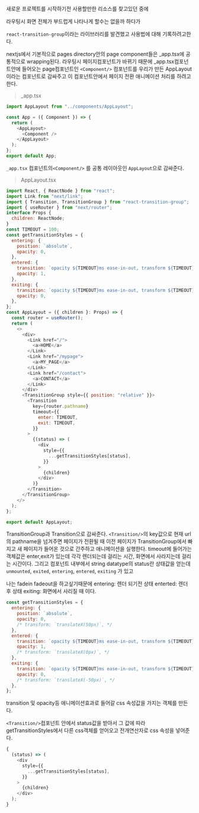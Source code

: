 새로운 프로젝트를 시작하기전 사용할만한 리소스를 찾고있던 중에

라우팅시 화면 전체가 부드럽게 나타나게 할수는 없을까 하다가

`react-transition-group`이라는 라이브러리를 발견했고 사용법에 대해 기록하려고한다.

nextjs에서 기본적으로 pages directory안의 page component들은 \_app.tsx에 공통적으로 wrapping된다.
라우팅시 페이지컴포넌트가 바뀌기 때문에 \_app.tsx컴포넌트안에 들어오는 page컴포넌트인 `<Component/>` 컴포넌트를 우리가 만든 AppLayout이라는 컴포넌트로 감싸주고 이 컴포넌트안에서 페이지 전환 애니메이션 처리를 하려고 한다.

> \_app.tsx

```javascript
import AppLayout from "../components/AppLayout";

const App = ({ Component }) => {
  return (
    <AppLayout>
      <Component />
    </AppLayout>
  );
};
export default App;
```

`_app.tsx` 컴포넌트의`<Component/>` 를 공통 레이아웃인 `AppLayout`으로 감싸준다.

> AppLayout.tsx

```javascript
import React, { ReactNode } from "react";
import Link from "next/link";
import { Transition, TransitionGroup } from "react-transition-group";
import { useRouter } from "next/router";
interface Props {
  children: ReactNode;
}
const TIMEOUT = 100;
const getTransitionStyles = {
  entering: {
    position: `absolute`,
    opacity: 0,
  },
  entered: {
    transition: `opacity ${TIMEOUT}ms ease-in-out, transform ${TIMEOUT}ms ease-in-out`,
    opacity: 1,
  },
  exiting: {
    transition: `opacity ${TIMEOUT}ms ease-in-out, transform ${TIMEOUT}ms ease-in-out`,
    opacity: 0,
  },
};
const AppLayout = ({ children }: Props) => {
  const router = useRouter();
  return (
    <>
      <div>
        <Link href="/">
          <a>HOME</a>
        </Link>
        <Link href="/mypage">
          <a>MY_PAGE</a>
        </Link>
        <Link href="/contact">
          <a>CONTACT</a>
        </Link>
      </div>
      <TransitionGroup style={{ position: "relative" }}>
        <Transition
          key={router.pathname}
          timeout={{
            enter: TIMEOUT,
            exit: TIMEOUT,
          }}
        >
          {(status) => (
            <div
              style={{
                ...getTransitionStyles[status],
              }}
            >
              {children}
            </div>
          )}
        </Transition>
      </TransitionGroup>
    </>
  );
};

export default AppLayout;
```

TransitionGroup과 Transition으로 감싸준다. `<Transition/>`의
key값으로 현재 url의 pathname을 넘겨주면
페이지가 전환될 때 이전 페이지가 TransitionGroup에서 빠지고
새 페이지가 들어온 것으로 간주하고 애니메이션을 실행한다.
timeout에 들어가는 객체값은 enter,exit가 있는데 각각
렌더되는데 걸리는 시간, 화면에서 사라지는데 걸리는 시간이다.
그리고 컴포넌트 내부에서 string datatype의 status란 상태값을 얻는데
`unmounted`, `exited`, `entering`, `entered`, `exiting` 가 있고

나는 fadein fadeout을 하고싶기때문에
entering: 렌더 되기전 상태
enterted: 렌더 후 상태
exiting: 화면에서 사리질 때 이다.

```javascript
const getTransitionStyles = {
  entering: {
    position: `absolute`,
    opacity: 0,
    /* transform: `translateX(50px)`, */
  },
  entered: {
    transition: `opacity ${TIMEOUT}ms ease-in-out, transform ${TIMEOUT}ms ease-in-out`,
    opacity: 1,
    /* transform: `translateX(0px)`, */
  },
  exiting: {
    transition: `opacity ${TIMEOUT}ms ease-in-out, transform ${TIMEOUT}ms ease-in-out`,
    opacity: 0,
    /* transform: `translateX(-50px)`, */
  },
};
```

transition 및 opacity등 애니메이션효과로 들어갈 css 속성값을 가지는 객체를 만든다.

`<Transition/>`컴포넌트 안에서 status값을 받아서 그 값에 따라 getTransitionStyles에서 다른 css객체를 얻어오고 전개연산자로 css 속성을 넣어준다.

```javascript
{
  (status) => (
    <div
      style={{
        ...getTransitionStyles[status],
      }}
    >
      {children}
    </div>
  );
}
```
